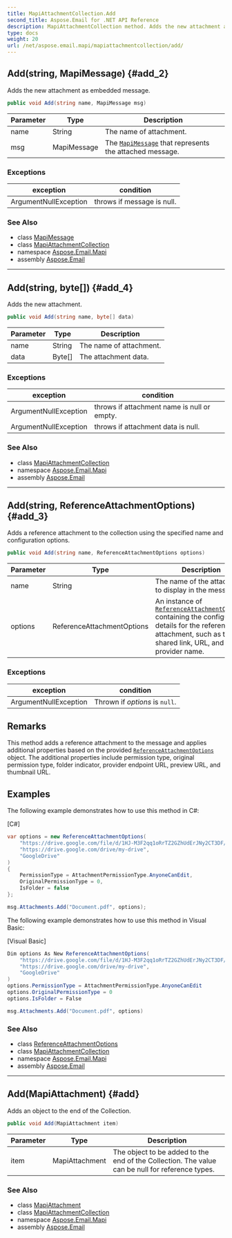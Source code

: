 ```yaml
---
title: MapiAttachmentCollection.Add
second_title: Aspose.Email for .NET API Reference
description: MapiAttachmentCollection method. Adds the new attachment as embedded message
type: docs
weight: 20
url: /net/aspose.email.mapi/mapiattachmentcollection/add/
---
```

## Add(string, MapiMessage) {#add_2}

Adds the new attachment as embedded message.

```csharp
public void Add(string name, MapiMessage msg)
```

| Parameter | Type | Description |
| --- | --- | --- |
| name | String | The name of attachment. |
| msg | MapiMessage | The [`MapiMessage`](../../mapimessage/) that represents the attached message. |

### Exceptions

| exception | condition |
| --- | --- |
| ArgumentNullException | throws if message is null. |

### See Also

* class [MapiMessage](../../mapimessage/)
* class [MapiAttachmentCollection](../)
* namespace [Aspose.Email.Mapi](../../mapiattachmentcollection/)
* assembly [Aspose.Email](../../../)

---

## Add(string, byte[]) {#add_4}

Adds the new attachment.

```csharp
public void Add(string name, byte[] data)
```

| Parameter | Type | Description |
| --- | --- | --- |
| name | String | The name of attachment. |
| data | Byte[] | The attachment data. |

### Exceptions

| exception | condition |
| --- | --- |
| ArgumentNullException | throws if attachment name is null or empty. |
| ArgumentNullException | throws if attachment data is null. |

### See Also

* class [MapiAttachmentCollection](../)
* namespace [Aspose.Email.Mapi](../../mapiattachmentcollection/)
* assembly [Aspose.Email](../../../)

---

## Add(string, ReferenceAttachmentOptions) {#add_3}

Adds a reference attachment to the collection using the specified name and configuration options.

```csharp
public void Add(string name, ReferenceAttachmentOptions options)
```

| Parameter | Type | Description |
| --- | --- | --- |
| name | String | The name of the attachment to display in the message. |
| options | ReferenceAttachmentOptions | An instance of [`ReferenceAttachmentOptions`](../../referenceattachmentoptions/) containing the configuration details for the reference attachment, such as the shared link, URL, and provider name. |

### Exceptions

| exception | condition |
| --- | --- |
| ArgumentNullException | Thrown if *options* is `null`. |

## Remarks

This method adds a reference attachment to the message and applies additional properties based on the provided [`ReferenceAttachmentOptions`](../../referenceattachmentoptions/) object. The additional properties include permission type, original permission type, folder indicator, provider endpoint URL, preview URL, and thumbnail URL.

## Examples

The following example demonstrates how to use this method in C#:

[C#]

```csharp
var options = new ReferenceAttachmentOptions(
    "https://drive.google.com/file/d/1HJ-M3F2qq1oRrTZ2GZhUdErJNy2CT3DF/",
    "https://drive.google.com/drive/my-drive",
    "GoogleDrive"
)
{
    PermissionType = AttachmentPermissionType.AnyoneCanEdit,
    OriginalPermissionType = 0,
    IsFolder = false
};

msg.Attachments.Add("Document.pdf", options);
```

The following example demonstrates how to use this method in Visual Basic:

[Visual Basic]

```csharp
Dim options As New ReferenceAttachmentOptions(
    "https://drive.google.com/file/d/1HJ-M3F2qq1oRrTZ2GZhUdErJNy2CT3DF/",
    "https://drive.google.com/drive/my-drive",
    "GoogleDrive"
)
options.PermissionType = AttachmentPermissionType.AnyoneCanEdit
options.OriginalPermissionType = 0
options.IsFolder = False

msg.Attachments.Add("Document.pdf", options)
```

### See Also

* class [ReferenceAttachmentOptions](../../referenceattachmentoptions/)
* class [MapiAttachmentCollection](../)
* namespace [Aspose.Email.Mapi](../../mapiattachmentcollection/)
* assembly [Aspose.Email](../../../)

---

## Add(MapiAttachment) {#add}

Adds an object to the end of the Collection.

```csharp
public void Add(MapiAttachment item)
```

| Parameter | Type | Description |
| --- | --- | --- |
| item | MapiAttachment | The object to be added to the end of the Collection. The value can be null for reference types. |

### See Also

* class [MapiAttachment](../../mapiattachment/)
* class [MapiAttachmentCollection](../)
* namespace [Aspose.Email.Mapi](../../mapiattachmentcollection/)
* assembly [Aspose.Email](../../../)


